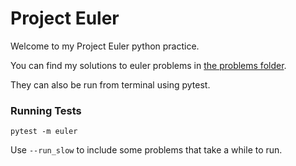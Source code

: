 # Project Euler
Welcome to my Project Euler python practice.  

You can find my solutions to euler problems in [the problems folder](problems/euler.py).

They can also be run from terminal using pytest.

### Running Tests 

`pytest -m euler`

Use `--run_slow` to include some problems that take a while to run. 